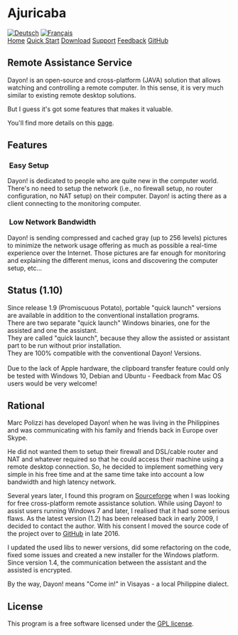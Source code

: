 # Ajuricaba

<!DOCTYPE html>
<html lang="en">
<head>
    <meta charset="UTF-8">
    <meta name="viewport" content="width=device-width,initial-scale=1,maximum-scale=1">
    <meta name="description" content="Remote assistance for your family and friends.">
    <meta name="keywords" content="remote assistance, remote desktop, desktop sharing, remote support, remote desktop view, remote desktop java, screen capture java">
    <meta http-equiv="X-UA-Compatible" content="IE=edge">
    <title>Dayon! - Remote assistance for your family and friends</title>
    <link rel="stylesheet" type="text/css" href="style.css">
    <link rel="shortcut icon" type="image/x-icon" href="favicon.ico">
</head>
<body>
<div id="container">
    <div id="top">
        <a href="de_index.html"><img src="germany.png" alt="Deutsch"></a> <a href="fr_index.html"><img src="france.png" alt="Français"></a>
    </div>
    <div id="menu">
        <a href="index.html">Home</a> <a href="quickstart.html">Quick Start</a> <a href="download.html">Download</a>
        <a href="support.html">Support</a> <a href="feedback.html">Feedback</a> <a href="https://github.com/retgal/dayon">GitHub</a>
    </div>
    <div id="content">
        <h2>Remote Assistance Service</h2>
        <div id="intro">
            <p>Dayon! is an open-source and cross-platform (JAVA) solution that allows watching and controlling a
               remote computer. In this sense, it is very much similar to existing remote desktop solutions.
            <p>But I guess it's got some features that makes it valuable.
            <p>You'll find more details on this <a href="quickstart.html">page</a>.
        </div>
        <h2>Features</h2>
        <div id="features">
            <h3>
                <img src="check.png" alt=""> Easy Setup
            </h3>
            <p>Dayon! is dedicated to people who are quite new in the computer world. There's no need to setup the
                network (i.e., no firewall setup, no router configuration, no NAT setup) on their computer. Dayon! is
                acting there as a client connecting to the monitoring computer.
            <h3>
                <img src="check.png" alt=""> Low Network Bandwidth
            </h3>
            <p>Dayon! is sending compressed and cached gray (up to 256 levels) pictures to minimize the network usage
                offering as much as possible a real-time experience over the Internet. Those pictures are far enough for
                monitoring and explaining the different menus, icons and discovering the computer setup, etc...
        </div>
        <h2>Status (1.10)</h2>
        <p>Since release 1.9 (Promiscuous Potato), portable "quick launch" versions are available in addition to the
            conventional installation programs.<br>
            There are two separate "quick launch" Windows binaries, one for the assisted and one the assistant.<br>
            They are called "quick launch", because they allow the assisted or assistant part to be run without prior
            installation.<br>
            They are 100% compatible with the conventional Dayon! Versions.
            <br><br>
            Due to the lack of Apple hardware, the clipboard transfer feature could only be tested with Windows 10,
            Debian and Ubuntu - Feedback from Mac OS users would be very welcome!
        <h2>Rational</h2>
        <p>Marc Polizzi has developed Dayon! when he was living in the Philippines and was communicating with his family
            and friends back in Europe over Skype.
        <p>He did not wanted them to setup their firewall and DSL/cable router and NAT and whatever required so that he
            could access their machine using a remote desktop connection. So, he decided to implement something very
            simple in his free time and
            at the same time take into account a low bandwidth and high latency network.
        <p>
            Several years later, I found this program on <a href="http://sourceforge.net/projects/dayonhome">Sourceforge</a>
            when I was looking for free cross-platform remote assistance solution. While using Dayon! to assist users
            running Windows 7 and later, I realised that it had some serious flaws.
            As the latest version (1.2) has been released back in early 2009, I decided to contact the author.
            With his consent I moved the source code of the project over to <a href="https://github.com">GitHub</a>
            in late 2016.
        <p>I updated the used libs to newer versions, did some refactoring on the code, fixed some issues and created a
            new installer for the Windows platform. Since version 1.4, the communication between the assistant and the
            assisted is encrypted.
        <p>By the way, Dayon! means "Come in!" in Visayas - a local Philippine dialect.
        <h2>License</h2>
        <p>
            This program is a free software licensed under the <a href="https://opensource.org/licenses/GPL-3.0">GPL
            license</a>.
    </div>
    <div id="footer"></div>
</div>
</body>
</html>
